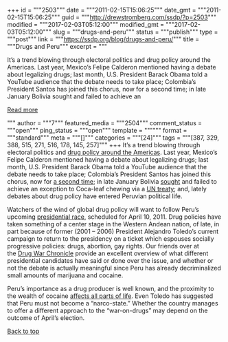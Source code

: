 +++
id = """2503"""
date = """2011-02-15T15:06:25"""
date_gmt = """2011-02-15T15:06:25"""
guid = """http://drewstromberg.com/ssdp/?p=2503"""
modified = """2017-02-03T05:12:00"""
modified_gmt = """2017-02-03T05:12:00"""
slug = """drugs-and-peru"""
status = """publish"""
type = """post"""
link = """https://ssdp.org/blog/drugs-and-peru/"""
title = """Drugs and Peru"""
excerpt = """<p>It&#8217;s a trend blowing through electoral politics and drug policy around the Americas. Last year, Mexico&#8217;s Felipe Calderon mentioned having a debate about legalizing drugs; last month, U.S. President Barack Obama told a YouTube audience that the debate needs to take place; Colombia&#8217;s President Santos has joined this chorus, now for a second time; in late January Bolivia sought and failed to achieve an</p>
<div class="h10"></div>
<p><a class="more-link2 flat" href="https://ssdp.org/blog/drugs-and-peru/">Read more</a></p>
"""
author = """7"""
featured_media = """2504"""
comment_status = """open"""
ping_status = """open"""
template = """"""
format = """standard"""
meta = """[]"""
categories = """[24]"""
tags = """[387, 329, 388, 515, 271, 516, 178, 145, 257]"""
+++
It&#8217;s a trend blowing through electoral politics and <a href="http://drogasedemocracia.org/English/">drug policy around the Americas</a>. Last year, Mexico&#8217;s Felipe Calderon mentioned having a debate about legalizing drugs; last month, U.S. President Barack Obama told a YouTube audience that the debate needs to take place; Colombia&#8217;s President Santos has joined this chorus, now for <a href="http://news.yahoo.com/s/afp/20110214/wl_afp/colombiapoliticscrimedrugs_20110214005823">a second time</a>; in late January Bolivia <a href="http://www.bbc.co.uk/news/world-latin-america-12294671">sought</a> and failed to achieve an exception to Coca-leaf chewing via a <a href="http://www.economist.com/node/17967082?story_id=17967082&amp;fsrc=rss">UN treaty</a>; and, lately debates about drug policy have entered Peruvian political life.

Watchers of the wind of global drug policy will want to follow Peru&#8217;s upcoming <a href="http://en.wikipedia.org/wiki/Peruvian_general_election,_2011">presidential race</a>, scheduled for April 10, 2011. Drug policies have taken something of a center stage in the Western Andean nation, of late, in part because of former (2001 &#8211; 2006) President Alejandro Toledo&#8217;s current campaign to return to the presidency on a ticket which espouses socially progressive policies: drugs, abortion, gay rights. Our friends over at the <a href="http://stopthedrugwar.org/chronicle/2011/feb/14/drugs_playing_role_peru_presiden">Drug War Chronicle</a> provide an excellent overview of what different presidential candidates have said or done over the issue, and whether or not the debate is actually meaningful since Peru has already decriminalized small amounts of marijuana and cocaine.

Peru&#8217;s importance as a drug producer is well known, and the proximity to the wealth of cocaine <a href="http://www.livinginperu.com/news-14108-narcotics-peru-intelligence-publishes-list-top-alleged-narcos">affects all parts of life</a>. Even Toledo has suggested that Peru must not become a &#8220;narco-state.&#8221; Whether the country manages to offer a different approach to the &#8220;war-on-drugs&#8221; may depend on the outcome of April&#8217;s election.

<a title="Back to Top" href="http://ssdp.org/news/blog/drugs-and-peru#top">Back to top</a>
